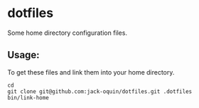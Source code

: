 dotfiles
========

Some home directory configuration files.

Usage:
------

To get these files and link them into your home directory.

    cd
    git clone git@github.com:jack-oquin/dotfiles.git .dotfiles
    bin/link-home

